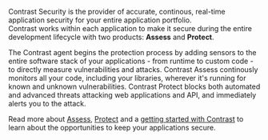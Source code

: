 <!--
title: "Overview"
description: "Overview of Contrast"
tags: "about what is contrast assess protect"
-->

Contrast Security is the provider of accurate, continous, real-time application security for your entire application portfolio.  
Contrast works within each application to make it secure during the entire development lifecycle with two products: **Assess** and **Protect**.

The Contrast agent begins the protection process by adding sensors to the entire software stack of your applications - from runtime to custom code - to directly measure vulnerabilities and attacks. Contrast Assess continously monitors all your code, including your libraries, wherever it's running for known and unknown vulnerabilities. Contrast Protect blocks both automated and advanced threats attacking web applications and API, and immediately alerts you to the attack. 


Read more about [Assess](assess-howitworks.html#assess-works), [Protect](protect-howitworks.html#protect-works) and a [getting started with Contrast](installation-setup.html#quick-start) to learn about the opportunities to keep your applications secure.  


